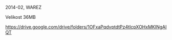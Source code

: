 2014-02, WAREZ

Velikost 36MB

https://drive.google.com/drive/folders/1OFxaPqdvptdtPz4tIcpXOHxMKINgAIQT
